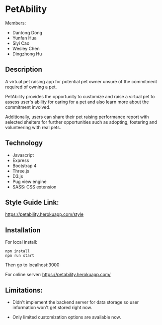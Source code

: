 # PetAbility
Members: 
* Dantong Dong
* Yunfan Hua
* Siyi Cao
* Wesley Chen
* Dingzhong Hu

## Description
A virtual pet raising app for potential pet owner unsure of the
commitment required of owning a pet. 

PetAbility provides the opportunity to customize and raise a virtual
pet to assess user's ability for caring for a pet and also learn more
about the commitment involved.

Additionally, users can share their pet raising performance report with
selected shelters for further opportunities such as adopting, fostering and volunteering
with real pets.

## Technology
* Javascript
* Express
* Bootstrap 4
* Three.js
* D3.js
* Pug view engine
* SASS: CSS extension


## Style Guide Link:
https://petability.herokuapp.com/style

## Installation
For local install:
```
npm install
npm run start 
```
Then go to localhost:3000

For online server:
https://petability.herokuapp.com/

## Limitations:
* Didn't implement the backend server for data storage so user information won't
get stored right now.

* Only limited customization options are available now.



